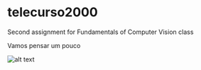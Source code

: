 # telecurso2000
Second assignment for Fundamentals of Computer Vision class

Vamos pensar um pouco


![alt text](https://i.ytimg.com/vi/ni7OR-3kWY8/hqdefault.jpg)
